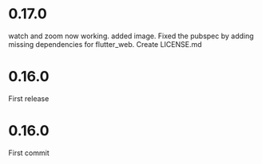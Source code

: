# 0.17.0
watch and zoom now working.
added image.
Fixed the pubspec by adding missing dependencies for flutter_web.
Create LICENSE.md

# 0.16.0
First release

# 0.16.0
First commit

